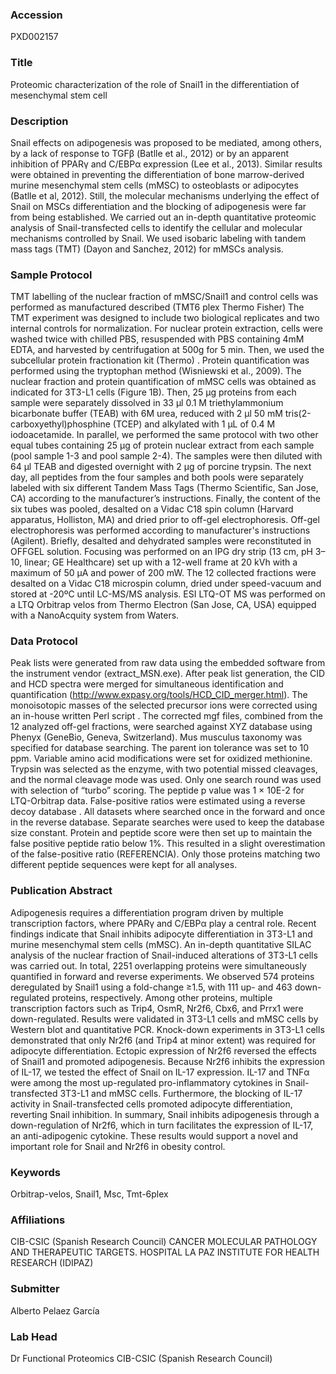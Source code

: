 ### Accession
PXD002157

### Title
Proteomic characterization of the role of Snail1 in the differentiation of mesenchymal stem cell

### Description
Snail effects on adipogenesis was proposed to be mediated, among others, by a lack of response to TGFβ (Batlle et al., 2012) or by an apparent inhibition of PPARγ and C/EBPα expression (Lee et al., 2013).  Similar results were obtained in preventing the differentiation of bone marrow-derived murine mesenchymal stem cells (mMSC) to osteoblasts or adipocytes (Batlle et al, 2012). Still, the molecular mechanisms underlying the effect of Snail on MSCs differentiation and the blocking of adipogenesis were far from being established. We carried out an in-depth quantitative proteomic analysis of Snail-transfected cells to identify the cellular and molecular mechanisms controlled by Snail.  We used isobaric labeling with tandem mass tags (TMT) (Dayon and Sanchez, 2012) for mMSCs analysis.

### Sample Protocol
TMT labelling of the nuclear fraction of mMSC/Snail1 and control cells was performed as manufactured described (TMT6 plex Thermo Fisher) The TMT experiment was designed to include two biological replicates and two internal controls for normalization. For nuclear protein extraction, cells were washed twice with chilled PBS, resuspended with PBS containing 4mM EDTA, and harvested by centrifugation at 500g for 5 min. Then, we used the subcellular protein fractionation kit (Thermo) . Protein quantification was performed using the tryptophan method (Wisniewski et al., 2009). The nuclear fraction and protein quantification of mMSC cells was obtained as indicated for 3T3-L1 cells (Figure 1B). Then, 25 μg proteins from each sample were separately dissolved in 33 μl 0.1 M triethylammonium bicarbonate buffer (TEAB) with 6M urea, reduced with 2 μl 50 mM tris(2-carboxyethyl)phosphine (TCEP) and alkylated with 1 μL of 0.4 M iodoacetamide. In parallel, we performed the same protocol with two other equal tubes containing 25 μg of protein nuclear extract from each sample (pool sample 1-3 and pool sample 2-4). The samples were then diluted with 64 μl TEAB and digested overnight with 2 μg of porcine trypsin. The next day, all peptides from the four samples and both pools were separately labeled with six different Tandem Mass Tags (Thermo Scientific, San Jose, CA) according to the manufacturer’s instructions. Finally, the content of the six tubes was pooled, desalted on a Vidac C18 spin column (Harvard apparatus, Holliston, MA) and dried prior to off-gel electrophoresis. Off-gel electrophoresis was performed according to manufacturer's instructions (Agilent). Briefly, desalted and dehydrated samples were reconstituted in OFFGEL solution. Focusing was performed on an IPG dry strip (13 cm, pH 3–10, linear; GE Healthcare) set up with a 12-well frame at 20 kVh with a maximum of 50 μA and power of 200 mW. The 12 collected fractions were desalted on a Vidac C18 microspin column, dried under speed-vacuum and stored at -20ºC until LC-MS/MS analysis. ESI LTQ-OT MS was performed on a LTQ Orbitrap velos from Thermo Electron (San Jose, CA, USA) equipped with a NanoAcquity system from Waters.

### Data Protocol
Peak lists were generated from raw data using the embedded software from the instrument vendor (extract_MSN.exe). After peak list generation, the CID and HCD spectra were merged for simultaneous identification and quantification (http://www.expasy.org/tools/HCD_CID_merger.html). The monoisotopic masses of the selected precursor ions were corrected using an in-house written Perl script . The corrected mgf files, combined from the 12 analyzed off-gel fractions, were searched against XYZ database  using Phenyx (GeneBio, Geneva, Switzerland). Mus musculus taxonomy was specified for database searching. The parent ion tolerance was set to 10 ppm. Variable amino acid modifications were set for oxidized methionine. Trypsin was selected as the enzyme, with two potential missed cleavages, and the normal cleavage mode was used. Only one search round was used with selection of “turbo” scoring. The peptide p value was 1 × 10E-2 for LTQ-Orbitrap data. False-positive ratios were estimated using a reverse decoy database . All datasets where searched once in the forward and once in the reverse database. Separate searches were used to keep the database size constant. Protein and peptide score were then set up to maintain the false positive peptide ratio below 1%. This resulted in a slight overestimation of the false-positive ratio (REFERENCIA). Only those proteins matching two different peptide sequences were kept for all analyses.

### Publication Abstract
Adipogenesis requires a differentiation program driven by multiple transcription factors, where PPAR&#x3b3; and C/EBP&#x3b1; play a central role. Recent findings indicate that Snail inhibits adipocyte differentiation in 3T3-L1 and murine mesenchymal stem cells (mMSC). An in-depth quantitative SILAC analysis of the nuclear fraction of Snail-induced alterations of 3T3-L1 cells was carried out. In total, 2251 overlapping proteins were simultaneously quantified in forward and reverse experiments. We observed 574 proteins deregulated by Snail1 using a fold-change &#x2265;1.5, with 111 up- and 463 down-regulated proteins, respectively. Among other proteins, multiple transcription factors such as Trip4, OsmR, Nr2f6, Cbx6, and Prrx1 were down-regulated. Results were validated in 3T3-L1 cells and mMSC cells by Western blot and quantitative PCR. Knock-down experiments in 3T3-L1 cells demonstrated that only Nr2f6 (and Trip4 at minor extent) was required for adipocyte differentiation. Ectopic expression of Nr2f6 reversed the effects of Snail1 and promoted adipogenesis. Because Nr2f6 inhibits the expression of IL-17, we tested the effect of Snail on IL-17 expression. IL-17 and TNF&#x3b1; were among the most up-regulated pro-inflammatory cytokines in Snail-transfected 3T3-L1 and mMSC cells. Furthermore, the blocking of IL-17 activity in Snail-transfected cells promoted adipocyte differentiation, reverting Snail inhibition. In summary, Snail inhibits adipogenesis through a down-regulation of Nr2f6, which in turn facilitates the expression of IL-17, an anti-adipogenic cytokine. These results would support a novel and important role for Snail and Nr2f6 in obesity control.

### Keywords
Orbitrap-velos, Snail1, Msc, Tmt-6plex

### Affiliations
CIB-CSIC (Spanish Research Council)
CANCER MOLECULAR PATHOLOGY AND THERAPEUTIC TARGETS. HOSPITAL LA PAZ INSTITUTE FOR HEALTH RESEARCH (IDIPAZ)

### Submitter
Alberto Pelaez García

### Lab Head
Dr Functional Proteomics
CIB-CSIC (Spanish Research Council)


